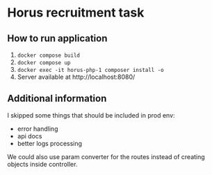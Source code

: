 # Horus recruitment task

## How to run application

1. `docker compose build`
2. `docker compose up`
3. `docker exec -it horus-php-1 composer install -o`
4. Server available at http://localhost:8080/

## Additional information

I skipped some things that should be included in prod env:
- error handling
- api docs
- better logs processing

We could also use param converter for the routes instead of creating objects inside controller.